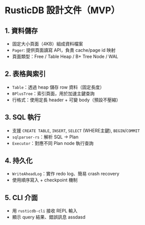 # RusticDB 設計文件（MVP）

## 1. 資料儲存

- 固定大小頁面（4KB）組成資料檔案
- `Pager`: 提供頁面讀寫 API，負責 cache/page id 映射
- 頁面類型：Free / Table Heap / B+ Tree Node / WAL

## 2. 表格與索引

- `Table`：透過 heap 儲存 row 資料（固定長度）
- `BPlusTree`：索引頁面，用於加速主鍵查詢
- 行格式：使用定長 header + 可變 body（預設不壓縮）

## 3. SQL 執行

- 支援 `CREATE TABLE`, `INSERT`, `SELECT` (WHERE主鍵), `BEGIN`/`COMMIT`
- `sqlparser-rs`：解析 SQL → Plan
- `Executor`：對應不同 Plan node 執行查詢

## 4. 持久化

- `WriteAheadLog`：實作 redo log、簡易 crash recovery
- 使用順序寫入 + checkpoint 機制

## 5. CLI 介面

- 用 `rusticdb-cli` 接收 REPL 輸入
- 顯示 query 結果、錯誤訊息
    assdasd
